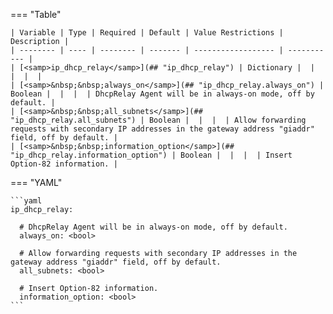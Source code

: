 <!--
  ~ Copyright (c) 2024 Arista Networks, Inc.
  ~ Use of this source code is governed by the Apache License 2.0
  ~ that can be found in the LICENSE file.
  -->
=== "Table"

    | Variable | Type | Required | Default | Value Restrictions | Description |
    | -------- | ---- | -------- | ------- | ------------------ | ----------- |
    | [<samp>ip_dhcp_relay</samp>](## "ip_dhcp_relay") | Dictionary |  |  |  |  |
    | [<samp>&nbsp;&nbsp;always_on</samp>](## "ip_dhcp_relay.always_on") | Boolean |  |  |  | DhcpRelay Agent will be in always-on mode, off by default. |
    | [<samp>&nbsp;&nbsp;all_subnets</samp>](## "ip_dhcp_relay.all_subnets") | Boolean |  |  |  | Allow forwarding requests with secondary IP addresses in the gateway address "giaddr" field, off by default. |
    | [<samp>&nbsp;&nbsp;information_option</samp>](## "ip_dhcp_relay.information_option") | Boolean |  |  |  | Insert Option-82 information. |

=== "YAML"

    ```yaml
    ip_dhcp_relay:

      # DhcpRelay Agent will be in always-on mode, off by default.
      always_on: <bool>

      # Allow forwarding requests with secondary IP addresses in the gateway address "giaddr" field, off by default.
      all_subnets: <bool>

      # Insert Option-82 information.
      information_option: <bool>
    ```
